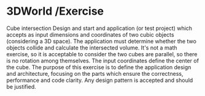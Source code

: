 # 3DWorld /Exercise
Cube intersection
Design and start and application (or test project) which accepts as input dimensions
and coordinates of two cubic objects (considering a 3D space). The application must determine
whether the two objects collide and calculate the intersected volume.
It's not a math exercise, so it is acceptable to consider the two cubes are parallel, so
there is no rotation among themselves.
The input coordinates define the center of the cube.
The purpose of this exercise is to define the application design and architecture,
focusing on the parts which ensure the correctness, performance and code clarity. Any design
pattern is accepted and should be justified.
